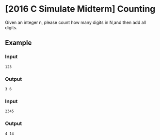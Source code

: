 # [2016 C Simulate Midterm] Counting


Given an integer n, please count how many digits in N,and then add all digits.

## Example

### Input
```
123
```
### Output
```
3 6

```

### Input
```
2345
```
### Output
```
4 14
```

